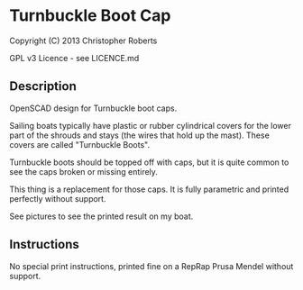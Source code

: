 Turnbuckle Boot Cap
===================

Copyright (C) 2013 Christopher Roberts

GPL v3 Licence - see LICENCE.md

Description
-----------

OpenSCAD design for Turnbuckle boot caps.

Sailing boats typically have plastic or rubber cylindrical covers for the lower part of the shrouds and stays (the wires that hold up the mast). These covers are called "Turnbuckle Boots".

Turnbuckle boots should be topped off with caps, but it is quite common to see the caps broken or missing entirely.

This thing is a replacement for those caps. It is fully parametric and printed perfectly without support.

See pictures to see the printed result on my boat.

Instructions
------------

No special print instructions, printed fine on a RepRap Prusa Mendel without support.
